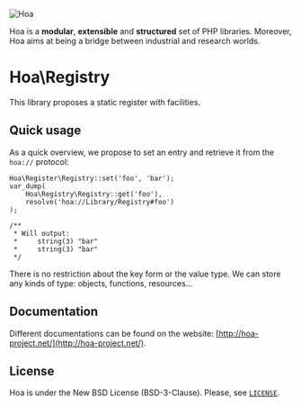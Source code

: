 ![Hoa](http://static.hoa-project.net/Image/Hoa_small.png)

Hoa is a **modular**, **extensible** and **structured** set of PHP libraries.
Moreover, Hoa aims at being a bridge between industrial and research worlds.

# Hoa\Registry

This library proposes a static register with facilities.

## Quick usage

As a quick overview, we propose to set an entry and retrieve it from the
`hoa://` protocol:

    Hoa\Register\Registry::set('foo', 'bar');
    var_dump(
        Hoa\Registry\Registry::get('foo'),
        resolve('hoa://Library/Registry#foo')
    );

    /**
     * Will output:
     *     string(3) "bar"
     *     string(3) "bar"
     */

There is no restriction about the key form or the value type. We can store any
kinds of type: objects, functions, resources…

## Documentation

Different documentations can be found on the website:
[http://hoa-project.net/](http://hoa-project.net/).

## License

Hoa is under the New BSD License (BSD-3-Clause). Please, see
[`LICENSE`](http://hoa-project.net/LICENSE).
